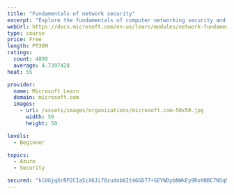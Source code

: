 ```yaml
---
title: "Fundamentals of network security"
excerpt: "Explore the fundamentals of computer networking security and monitoring."
webUrl: https://docs.microsoft.com/en-us/learn/modules/network-fundamentals-2/
type: course
price: Free
length: PT36M
ratings:
  count: 4899
  average: 4.7397428
heat: 55

provider:
  name: Microsoft Learn
  domain: microsoft.com
  images:
    - url: /assets/images/organizations/microsoft.com-50x50.jpg
      width: 50
      height: 50

levels:
  - Beginner

topics:
  - Azure
  - Security

secured: "klUGjqXrRP2CIa5iX6Ji78zudob6It46GD77+GEYWDybNWkEy9RotNBC7NSqNlUgDm1aKjiD2PrBvkWBDDYnNGN2wBR0IfbZ4cNAlZaR1tL3O1mpRDn4z8xDJn64qgMXxzbbCSYaPFnYkS2gD89Z6l7QHbEUa7f1KJoq79a0ZfjweLG/GSC7h6m1a1s5z3iQSy0aw53KmietB2oeBEhZZlm1Qb/UyCJv54fsr7ajCOAXw6YsyEe8IVeTkNf6Jq3PS4z3L5FV4axjTYNrPOA3GZVgAkdHlJsJo5R62+dgU5jY+REJwkqfnXRGgjweBYPlAtdmJDolok3whlQVphARmDssRYDI9W8NUyqhbhR2pc/558iimjupOUHx4iLHhgPpSd59ezlb+UKQg7ab2mbJkQAtok/Urz+FNxV4q/PzAxM=;XPTZxma5XX8bzyOwjSer+w=="
---
```



